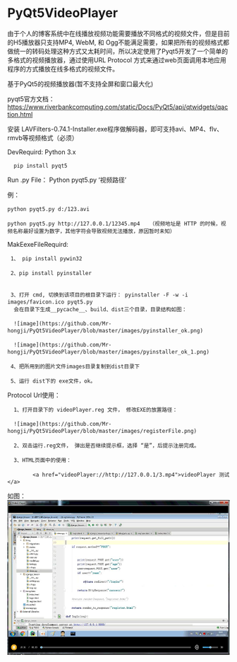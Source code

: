 

# PyQt5VideoPlayer

由于个人的博客系统中在线播放视频功能需要播放不同格式的视频文件，但是目前的H5播放器只支持MP4, WebM, 和 Ogg不能满足需要，如果把所有的视频格式都做统一的转码处理这种方式又太耗时间，所以决定使用了Pyqt5开发了一个简单的多格式的视频播放器，通过使用URL Protocol 方式来通过web页面调用本地应用程序的方式播放在线多格式的视频文件。


基于PyQt5的视频播放器(暂不支持全屏和窗口最大化)

pyqt5官方文档：
https://www.riverbankcomputing.com/static/Docs/PyQt5/api/qtwidgets/qaction.html

安装 LAVFilters-0.74.1-Installer.exe程序做解码器，即可支持avi、MP4、flv、rmvb等视频格式（必须）


DevRequird:
      Python 3.x

      pip install pyqt5


Run .py File：
  Python pyqt5.py ‘视频路径’    
  
  例：
  
    python pyqt5.py d:/123.avi
    
    python pyqt5.py http://127.0.0.1/12345.mp4   （视频地址是 HTTP 的时候，视频名称最好设置为数字，其他字符会导致视频无法播放，原因暂时未知）


MakEexeFileRequird:

     1、 pip install pywin32
      
     2、pip install pyinstaller
      
      
     3、打开 cmd, 切换到该项目的根目录下运行： pyinstaller -F -w -i images/favicon.ico pyqt5.py
      会在目录下生成__pycache__、build、dist三个目录，目录结构如图：
      
      ![image](https://github.com/Mr-hongji/PyQt5VideoPlayer/blob/master/images/pyinstaller_ok.png)
      
      ![image](https://github.com/Mr-hongji/PyQt5VideoPlayer/blob/master/images/pyinstaller_ok_1.png)
      
     4、把所用到的图片文件images目录复制到dist目录下
      
     5、运行 dist下的 exe文件，ok。
     
 
 Protocol Url使用：
      
      1、打开目录下的 videoPlayer.reg 文件， 修改EXE的放置路径：
      
      ![image](https://github.com/Mr-hongji/PyQt5VideoPlayer/blob/master/images/registerFile.png)
      
      2、双击运行.reg文件， 弹出是否继续提示框，选择 “是”，后提示注册完成。
      
      3、HTML页面中的使用：
      
            <a href="videoPlayer://http://127.0.0.1/3.mp4">videoPlayer 测试</a>
      


如图：
![image](https://github.com/Mr-hongji/PyQt5VideoPlayer/blob/master/images/videoplayer.jpg)
